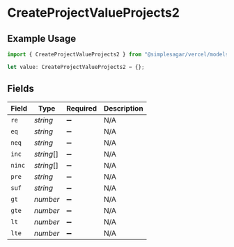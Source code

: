 # CreateProjectValueProjects2

## Example Usage

```typescript
import { CreateProjectValueProjects2 } from "@simplesagar/vercel/models/createprojectop.js";

let value: CreateProjectValueProjects2 = {};
```

## Fields

| Field              | Type               | Required           | Description        |
| ------------------ | ------------------ | ------------------ | ------------------ |
| `re`               | *string*           | :heavy_minus_sign: | N/A                |
| `eq`               | *string*           | :heavy_minus_sign: | N/A                |
| `neq`              | *string*           | :heavy_minus_sign: | N/A                |
| `inc`              | *string*[]         | :heavy_minus_sign: | N/A                |
| `ninc`             | *string*[]         | :heavy_minus_sign: | N/A                |
| `pre`              | *string*           | :heavy_minus_sign: | N/A                |
| `suf`              | *string*           | :heavy_minus_sign: | N/A                |
| `gt`               | *number*           | :heavy_minus_sign: | N/A                |
| `gte`              | *number*           | :heavy_minus_sign: | N/A                |
| `lt`               | *number*           | :heavy_minus_sign: | N/A                |
| `lte`              | *number*           | :heavy_minus_sign: | N/A                |